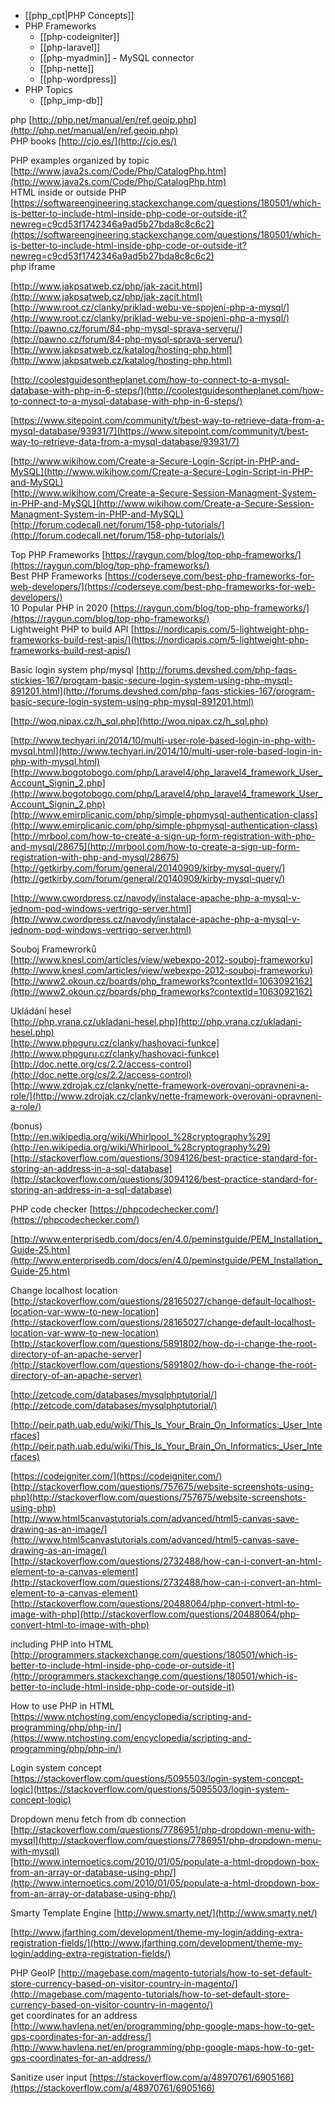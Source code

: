 - [[php_cpt|PHP Concepts]]
- PHP Frameworks
	- [[php-codeigniter]]
	- [[php-laravel]]
	- [[php-myadmin]] - MySQL connector
	- [[php-nette]]
	- [[php-wordpress]]
- PHP Topics
	- [[php_imp-db]]



php [http://php.net/manual/en/ref.geoip.php](http://php.net/manual/en/ref.geoip.php)  
PHP books [http://cjo.es/](http://cjo.es/)  
  
PHP examples organized by topic [http://www.java2s.com/Code/Php/CatalogPhp.htm](http://www.java2s.com/Code/Php/CatalogPhp.htm)  
HTML inside or outside PHP [https://softwareengineering.stackexchange.com/questions/180501/which-is-better-to-include-html-inside-php-code-or-outside-it?newreg=c9cd53f1742346a9ad5b27bda8c8c6c2](https://softwareengineering.stackexchange.com/questions/180501/which-is-better-to-include-html-inside-php-code-or-outside-it?newreg=c9cd53f1742346a9ad5b27bda8c8c6c2)  
php iframe

[http://www.jakpsatweb.cz/php/jak-zacit.html](http://www.jakpsatweb.cz/php/jak-zacit.html)  
[http://www.root.cz/clanky/priklad-webu-ve-spojeni-php-a-mysql/](http://www.root.cz/clanky/priklad-webu-ve-spojeni-php-a-mysql/)  
[http://pawno.cz/forum/84-php-mysql-sprava-serveru/](http://pawno.cz/forum/84-php-mysql-sprava-serveru/)  
[http://www.jakpsatweb.cz/katalog/hosting-php.html](http://www.jakpsatweb.cz/katalog/hosting-php.html)  
  
[http://coolestguidesontheplanet.com/how-to-connect-to-a-mysql-database-with-php-in-6-steps/](http://coolestguidesontheplanet.com/how-to-connect-to-a-mysql-database-with-php-in-6-steps/)  
  
[https://www.sitepoint.com/community/t/best-way-to-retrieve-data-from-a-mysql-database/93931/7](https://www.sitepoint.com/community/t/best-way-to-retrieve-data-from-a-mysql-database/93931/7)  
  
[http://www.wikihow.com/Create-a-Secure-Login-Script-in-PHP-and-MySQL](http://www.wikihow.com/Create-a-Secure-Login-Script-in-PHP-and-MySQL)  
[http://www.wikihow.com/Create-a-Secure-Session-Managment-System-in-PHP-and-MySQL](http://www.wikihow.com/Create-a-Secure-Session-Managment-System-in-PHP-and-MySQL)  
[http://forum.codecall.net/forum/158-php-tutorials/](http://forum.codecall.net/forum/158-php-tutorials/)  
  
Top PHP Frameworks [https://raygun.com/blog/top-php-frameworks/](https://raygun.com/blog/top-php-frameworks/)  
Best PHP Frameworks [https://coderseye.com/best-php-frameworks-for-web-developers/](https://coderseye.com/best-php-frameworks-for-web-developers/)  
10 Popular PHP in 2020 [https://raygun.com/blog/top-php-frameworks/](https://raygun.com/blog/top-php-frameworks/)  
Lightweight PHP to build API [https://nordicapis.com/5-lightweight-php-frameworks-build-rest-apis/](https://nordicapis.com/5-lightweight-php-frameworks-build-rest-apis/)  
  
Basic login system php/mysql [http://forums.devshed.com/php-faqs-stickies-167/program-basic-secure-login-system-using-php-mysql-891201.html](http://forums.devshed.com/php-faqs-stickies-167/program-basic-secure-login-system-using-php-mysql-891201.html)  
  
[http://woq.nipax.cz/h_sql.php](http://woq.nipax.cz/h_sql.php)  
  
[http://www.techyari.in/2014/10/multi-user-role-based-login-in-php-with-mysql.html](http://www.techyari.in/2014/10/multi-user-role-based-login-in-php-with-mysql.html)  
[http://www.bogotobogo.com/php/Laravel4/php_laravel4_framework_User_Account_Signin_2.php](http://www.bogotobogo.com/php/Laravel4/php_laravel4_framework_User_Account_Signin_2.php)  
[http://www.emirplicanic.com/php/simple-phpmysql-authentication-class](http://www.emirplicanic.com/php/simple-phpmysql-authentication-class)  
[http://mrbool.com/how-to-create-a-sign-up-form-registration-with-php-and-mysql/28675](http://mrbool.com/how-to-create-a-sign-up-form-registration-with-php-and-mysql/28675)  
[http://getkirby.com/forum/general/20140909/kirby-mysql-query/](http://getkirby.com/forum/general/20140909/kirby-mysql-query/)  
  
[http://www.cwordpress.cz/navody/instalace-apache-php-a-mysql-v-jednom-pod-windows-vertrigo-server.html](http://www.cwordpress.cz/navody/instalace-apache-php-a-mysql-v-jednom-pod-windows-vertrigo-server.html)  
  
  
Souboj Framewrorků  
[http://www.knesl.com/articles/view/webexpo-2012-souboj-frameworku](http://www.knesl.com/articles/view/webexpo-2012-souboj-frameworku)  
[http://www2.okoun.cz/boards/php_frameworks?contextId=1063092162](http://www2.okoun.cz/boards/php_frameworks?contextId=1063092162)  
  
  
  
Ukládání hesel  
[http://php.vrana.cz/ukladani-hesel.php](http://php.vrana.cz/ukladani-hesel.php)  
[http://www.phpguru.cz/clanky/hashovaci-funkce](http://www.phpguru.cz/clanky/hashovaci-funkce)  
[http://doc.nette.org/cs/2.2/access-control](http://doc.nette.org/cs/2.2/access-control)  
[http://www.zdrojak.cz/clanky/nette-framework-overovani-opravneni-a-role/](http://www.zdrojak.cz/clanky/nette-framework-overovani-opravneni-a-role/)  
  
  
(bonus)  
[http://en.wikipedia.org/wiki/Whirlpool_%28cryptography%29](http://en.wikipedia.org/wiki/Whirlpool_%28cryptography%29)  
[http://stackoverflow.com/questions/3094126/best-practice-standard-for-storing-an-address-in-a-sql-database](http://stackoverflow.com/questions/3094126/best-practice-standard-for-storing-an-address-in-a-sql-database)  
  
PHP code checker [https://phpcodechecker.com/](https://phpcodechecker.com/)  
  
[http://www.enterprisedb.com/docs/en/4.0/peminstguide/PEM_Installation_Guide-25.htm](http://www.enterprisedb.com/docs/en/4.0/peminstguide/PEM_Installation_Guide-25.htm)  

  
Change localhost location  
[http://stackoverflow.com/questions/28165027/change-default-localhost-location-var-www-to-new-location](http://stackoverflow.com/questions/28165027/change-default-localhost-location-var-www-to-new-location)  
[http://stackoverflow.com/questions/5891802/how-do-i-change-the-root-directory-of-an-apache-server](http://stackoverflow.com/questions/5891802/how-do-i-change-the-root-directory-of-an-apache-server)  
  
  
[http://zetcode.com/databases/mysqlphptutorial/](http://zetcode.com/databases/mysqlphptutorial/)  
  
[http://peir.path.uab.edu/wiki/This_Is_Your_Brain_On_Informatics:_User_Interfaces](http://peir.path.uab.edu/wiki/This_Is_Your_Brain_On_Informatics:_User_Interfaces)  
  
[https://codeigniter.com/](https://codeigniter.com/)
[http://stackoverflow.com/questions/757675/website-screenshots-using-php](http://stackoverflow.com/questions/757675/website-screenshots-using-php)  
[http://www.html5canvastutorials.com/advanced/html5-canvas-save-drawing-as-an-image/](http://www.html5canvastutorials.com/advanced/html5-canvas-save-drawing-as-an-image/)  
[http://stackoverflow.com/questions/2732488/how-can-i-convert-an-html-element-to-a-canvas-element](http://stackoverflow.com/questions/2732488/how-can-i-convert-an-html-element-to-a-canvas-element)  
[http://stackoverflow.com/questions/20488064/php-convert-html-to-image-with-php](http://stackoverflow.com/questions/20488064/php-convert-html-to-image-with-php)  
  
including PHP into HTML [http://programmers.stackexchange.com/questions/180501/which-is-better-to-include-html-inside-php-code-or-outside-it](http://programmers.stackexchange.com/questions/180501/which-is-better-to-include-html-inside-php-code-or-outside-it)  
  
How to use PHP in HTML [https://www.ntchosting.com/encyclopedia/scripting-and-programming/php/php-in/](https://www.ntchosting.com/encyclopedia/scripting-and-programming/php/php-in/)  
  
Login system concept [https://stackoverflow.com/questions/5095503/login-system-concept-logic](https://stackoverflow.com/questions/5095503/login-system-concept-logic)  
  
Dropdown menu fetch from db connection  
[http://stackoverflow.com/questions/7786951/php-dropdown-menu-with-mysql](http://stackoverflow.com/questions/7786951/php-dropdown-menu-with-mysql)  
[http://www.internoetics.com/2010/01/05/populate-a-html-dropdown-box-from-an-array-or-database-using-php/](http://www.internoetics.com/2010/01/05/populate-a-html-dropdown-box-from-an-array-or-database-using-php/)  
  

  
Smarty Template Engine [http://www.smarty.net/](http://www.smarty.net/)  
  
[http://www.jfarthing.com/development/theme-my-login/adding-extra-registration-fields/](http://www.jfarthing.com/development/theme-my-login/adding-extra-registration-fields/)  
  
PHP GeoIP [http://magebase.com/magento-tutorials/how-to-set-default-store-currency-based-on-visitor-country-in-magento/](http://magebase.com/magento-tutorials/how-to-set-default-store-currency-based-on-visitor-country-in-magento/)  
get coordinates for an address [http://www.havlena.net/en/programming/php-google-maps-how-to-get-gps-coordinates-for-an-address/](http://www.havlena.net/en/programming/php-google-maps-how-to-get-gps-coordinates-for-an-address/)  
  
Sanitize user input [https://stackoverflow.com/a/48970761/6905166](https://stackoverflow.com/a/48970761/6905166)


